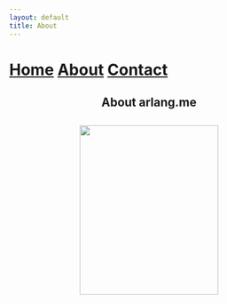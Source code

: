 ```yaml
---
layout: default
title: About
---
```






<h1><p align="justify">
    <a href="https://www.arlang.me/index.html">Home</a> 
    <a href="https://www.arlang.me/about.html">About</a> 
    <a href="https://www.arlang.me/contact.html">Contact</a>
    </p></h1>


<h2><p align="center">
    About arlang.me
    </p><h2>

<p align="center">
    <img width="250" height="305" src="https://avatars.githubusercontent.com/u/93165207?v=4">
</p>
